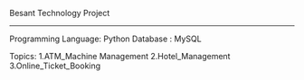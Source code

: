 Besant Technology Project
*************************
Programming Language:
Python
Database :
MySQL

Topics:
1.ATM_Machine Management
2.Hotel_Management
3.Online_Ticket_Booking

